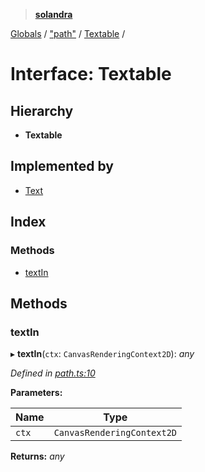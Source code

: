 > **[solandra](../README.md)**

[Globals](../README.md) / ["path"](../modules/_path_.md) / [Textable](_path_.textable.md) /

# Interface: Textable

## Hierarchy

* **Textable**

## Implemented by

* [Text](../classes/_path_.text.md)

## Index

### Methods

* [textIn](_path_.textable.md#textin)

## Methods

###  textIn

▸ **textIn**(`ctx`: `CanvasRenderingContext2D`): *any*

*Defined in [path.ts:10](https://github.com/jamesporter/solandra/blob/57eddd7/src/lib/path.ts#L10)*

**Parameters:**

Name | Type |
------ | ------ |
`ctx` | `CanvasRenderingContext2D` |

**Returns:** *any*